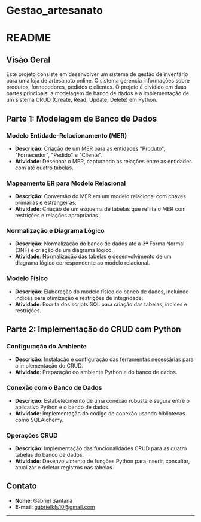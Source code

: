 # Gestao_artesanato
# README 

## Visão Geral
Este projeto consiste em desenvolver um sistema de gestão de inventário para uma loja de artesanato online. O sistema gerencia informações sobre produtos, fornecedores, pedidos e clientes. O projeto é dividido em duas partes principais: a modelagem de banco de dados e a implementação de um sistema CRUD (Create, Read, Update, Delete) em Python.

## Parte 1: Modelagem de Banco de Dados

### Modelo Entidade-Relacionamento (MER)
- **Descrição**: Criação de um MER para as entidades "Produto", "Fornecedor", "Pedido" e "Cliente".
- **Atividade**: Desenhar o MER, capturando as relações entre as entidades com até quatro tabelas.

### Mapeamento ER para Modelo Relacional
- **Descrição**: Conversão do MER em um modelo relacional com chaves primárias e estrangeiras.
- **Atividade**: Criação de um esquema de tabelas que reflita o MER com restrições e relações apropriadas.

### Normalização e Diagrama Lógico
- **Descrição**: Normalização do banco de dados até a 3ª Forma Normal (3NF) e criação de um diagrama lógico.
- **Atividade**: Normalização das tabelas e desenvolvimento de um diagrama lógico correspondente ao modelo relacional.

### Modelo Físico
- **Descrição**: Elaboração do modelo físico do banco de dados, incluindo índices para otimização e restrições de integridade.
- **Atividade**: Escrita dos scripts SQL para criação das tabelas, índices e restrições.

## Parte 2: Implementação do CRUD com Python

### Configuração do Ambiente
- **Descrição**: Instalação e configuração das ferramentas necessárias para a implementação do CRUD.
- **Atividade**: Preparação do ambiente Python e do banco de dados.

### Conexão com o Banco de Dados
- **Descrição**: Estabelecimento de uma conexão robusta e segura entre o aplicativo Python e o banco de dados.
- **Atividade**: Implementação do código de conexão usando bibliotecas como SQLAlchemy.

### Operações CRUD
- **Descrição**: Implementação das funcionalidades CRUD para as quatro tabelas do banco de dados.
- **Atividade**: Desenvolvimento de funções Python para inserir, consultar, atualizar e deletar registros nas tabelas.


## Contato
- **Nome**: Gabriel Santana
- **E-mail**: gabrielkfs10@gmail.com

---
